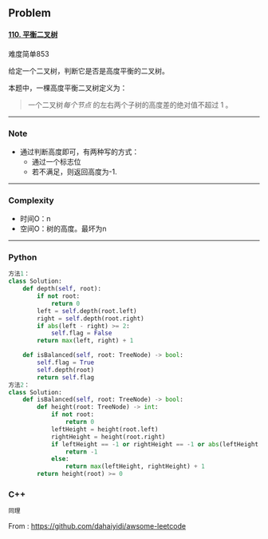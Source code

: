 ## Problem

#### [110. 平衡二叉树](https://leetcode-cn.com/problems/balanced-binary-tree/)

难度简单853

给定一个二叉树，判断它是否是高度平衡的二叉树。

本题中，一棵高度平衡二叉树定义为：

> 一个二叉树*每个节点* 的左右两个子树的高度差的绝对值不超过 1 。

------

### Note

- 通过判断高度即可，有两种写的方式：
  - 通过一个标志位
  - 若不满足，则返回高度为-1.

------

### Complexity

- 时间O：n
- 空间O：树的高度。最坏为n

------

### Python

```python
方法1：
class Solution:
    def depth(self, root):
        if not root:
            return 0
        left = self.depth(root.left)
        right = self.depth(root.right)
        if abs(left - right) >= 2:
            self.flag = False
        return max(left, right) + 1

    def isBalanced(self, root: TreeNode) -> bool:
        self.flag = True
        self.depth(root)
        return self.flag
方法2：
class Solution:
    def isBalanced(self, root: TreeNode) -> bool:
        def height(root: TreeNode) -> int:
            if not root:
                return 0
            leftHeight = height(root.left)
            rightHeight = height(root.right)
            if leftHeight == -1 or rightHeight == -1 or abs(leftHeight - rightHeight) > 1:
                return -1
            else:
                return max(leftHeight, rightHeight) + 1
        return height(root) >= 0

```

### C++

```C++
同理
```



From : https://github.com/dahaiyidi/awsome-leetcode
